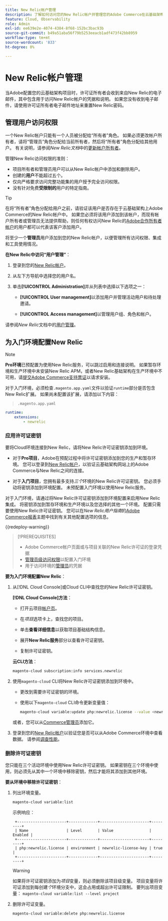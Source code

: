 ```yaml
---
title: New Relic帐户管理
description: 了解如何访问您的New Relic帐户并管理您的Adobe Commerce在云基础架构项目上的访问权限、集成和工具使用。
feature: Cloud, Observability
role: Admin
exl-id: ee639e2e-4074-4384-8f68-152bc3bac93b
source-git-commit: b49a51aba56f79b5253eeacb1adf473f42bb8959
workflow-type: tm+mt
source-wordcount: '833'
ht-degree: 0%

---
```


# New Relic帐户管理

当Adobe配置您的云基础架构项目时，许可证所有者会收到来自New Relic的电子邮件，其中包含用于访问New Relic帐户的凭据和说明。 如果您没有收到电子邮件，请使用许可证所有者电子邮件地址来重置New Relic密码。

## 管理用户访问权限

一个New Relic帐户只能有一个人员被分配给“所有者”角色。 如果必须更改帐户所有者，请将“管理员”角色分配给当前所有者，然后将“所有者”角色分配给其他用户。 有关说明，请参阅&#x200B;_New Relic文档_&#x200B;中的[更新帐户所有者](https://docs.newrelic.com/docs/accounts/original-accounts-billing/original-users-roles/users-roles-original-user-model/)。

管理New Relic访问权限的准则：

- 项目所有者和管理员用户可以从New Relic帐户中添加和删除用户。
- 创建的&#x200B;**用户**&#x200B;不能超过五个。
- 仅向严格要求访问完整功能集的用户授予完全访问权限。
- 没有针对免费&#x200B;**受限制的**&#x200B;用户的特定指南。

>[!TIP]
>
>在将“所有者”角色分配给用户之前，请验证该用户是否存在于云基础架构上Adobe Commerce的New Relic帐户中。 如果您必须将该用户添加到该帐户，而现有帐户所有者或管理员无法提供帮助，则任何有权访问New Relic的[Adobe合作所有者帐户](https://account.newrelic.com/accounts/1311131/users)的用户都可以代表该客户添加用户。

将至少一个&#x200B;**管理员**&#x200B;用户添加到您的New Relic帐户，以便管理所有访问权限、集成和工具使用情况。

**在New Relic中访问“用户管理”**：

1. 登录到您的[New Relic帐户](https://login.newrelic.com/login)。

1. 从左下方导航中选择您的用户名。

1. 单击&#x200B;**[!UICONTROL Administration]**&#x200B;并从列表中选择以下选项之一：

   - **[!UICONTROL User management]**&#x200B;以添加用户并管理活动用户和待处理邀请。

   - **[!UICONTROL Access management]**&#x200B;以管理用户组、角色和帐户。

请参阅&#x200B;_New Relic_&#x200B;文档中的[用户管理](https://docs.newrelic.com/docs/accounts/accounts-billing/new-relic-one-user-management/user-management-ui-and-tasks/)。

## 为入门环境配置New Relic

>[!NOTE]
>
>**Pro环境**&#x200B;已预配置为使用New Relic服务，可以跳过启用和连接说明。 如果暂存环境和生产环境中未安装New Relic APM，或者New Relic基础架构在生产环境中不可用，请[提交Adobe Commerce支持票证](https://experienceleague.adobe.com/docs/commerce-knowledge-base/kb/help-center-guide/magento-help-center-user-guide.html#submit-ticket)以请求安装。

对于入门环境，必须检查`.magento.app.yaml`文件以验证`runtime`部分是否包含New Relic扩展。 如果尚未配置该扩展，请添加以下内容：

> `.magento.app.yaml`

```yaml
runtime:
    extensions:
        - newrelic
```

### 应用许可证密钥

要将Cloud环境连接到New Relic，请将New Relic许可证密钥添加到环境。

- 对于&#x200B;**Pro项目**，Adobe在预配过程中将许可证密钥添加到您的生产和暂存环境。 您可以登录到[New Relic帐户](https://login.newrelic.com/login)，以验证云基础架构网站上的Adobe Commerce与New Relic之间的连接。

- 对于&#x200B;**入门项目**，您拥有最多支持&#x200B;_三个_&#x200B;环境的New Relic许可证密钥。 您必须手动将密钥添加到环境配置。 未预配置入门环境以使用New Relic服务。

对于入门环境，请通过将New Relic许可证密钥添加到环境配置来启用New Relic集成。 将密钥添加到暂存环境和生产环境以及您选择的其他一个环境。 配置只需要使用New Relic许可证密钥。 您可以在&#x200B;_New Relic用户指南_&#x200B;的[Adobe Commerce报表](https://experienceleague.adobe.com/docs/commerce-admin/config/general/new-relic-reporting.html)主题中找到有关其他配置选项的信息。

{{redeploy-warning}}

>[!PREREQUISITES]
>
>- Adobe Commerce帐户页面或与项目关联的New Relic许可证的登录凭据
>- [管理员级访问权限](../project/user-access.md)以配置入门环境
>- 用于访问环境的[管理员](https://experienceleague.adobe.com/docs/commerce-admin/systems/user-accounts/permissions.html)的凭据

**要为入门环境配置New Relic**：

1. 从[!DNL Cloud Console]或Cloud CLI中查找您的New Relic许可证密钥。

   **[!DNL Cloud Console]方法**：

   - 打开云项目[帐户页](https://accounts.magento.cloud/user)。

   - 在&#x200B;_项目_&#x200B;选项卡上，查找您的项目。

   - 单击&#x200B;**查看详细信息**&#x200B;以获取项目基础结构信息。

   - 展开&#x200B;**New Relic服务**&#x200B;部分以查看许可证密钥。

   - 复制许可证密钥。

   **云CLI方法**：

   ```bash
   magento-cloud subscription:info services.newrelic
   ```

1. 使用`magento-cloud` CLI将New Relic许可证密钥添加到环境中。

   - 更改到需要许可证密钥的环境。
   - 使用以下`magento-cloud` CLI命令更新变量值：

     ```bash
     magento-cloud variable:update php:newrelic.license --value <newrelic-license-key>
     ```

   或者，您可以从[Commerce管理员](https://experienceleague.adobe.com/docs/commerce-admin/start/reporting/new-relic-reporting.html#step-3%3A-configure-your-store)添加它。

1. 登录到您的[New Relic帐户](https://login.newrelic.com/login)以验证您是否可以从Adobe Commerce环境中查看数据。 请参阅[调查性能](investigate-performance.md)。

### 删除许可证密钥

您只能在三个活动环境中使用New Relic许可证密钥。 如果密钥在三个环境中使用，则必须先从其中一个环境中移除密钥，然后才能将其添加到其他环境。

**要从环境中移除许可证密钥**：

1. 列出环境变量。

   ```bash
   magento-cloud variable:list
   ```

   示例响应：

   ```
    +----------------------+-------------+----------------------+---------+
    | Name                 | Level       | Value                | Enabled |
    +----------------------+-------------+----------------------+---------+
    | php:newrelic.license | environment | newrelic-license-key | true    |
    +----------------------+-------------+----------------------+---------+
   ```

   >[!WARNING]
   >
   >如果将许可证密钥添加为&#x200B;_项目_&#x200B;变量，则必须删除该项目级变量。 项目变量将许可证添加到每创建&#x200B;_个_&#x200B;环境分支中，这会占用或超出许可证限制。 要列出项目变量： `magento-cloud variable:list --level project`

1. 删除许可证变量。

   ```bash
   magento-cloud variable:delete php:newrelic.license
   ```

